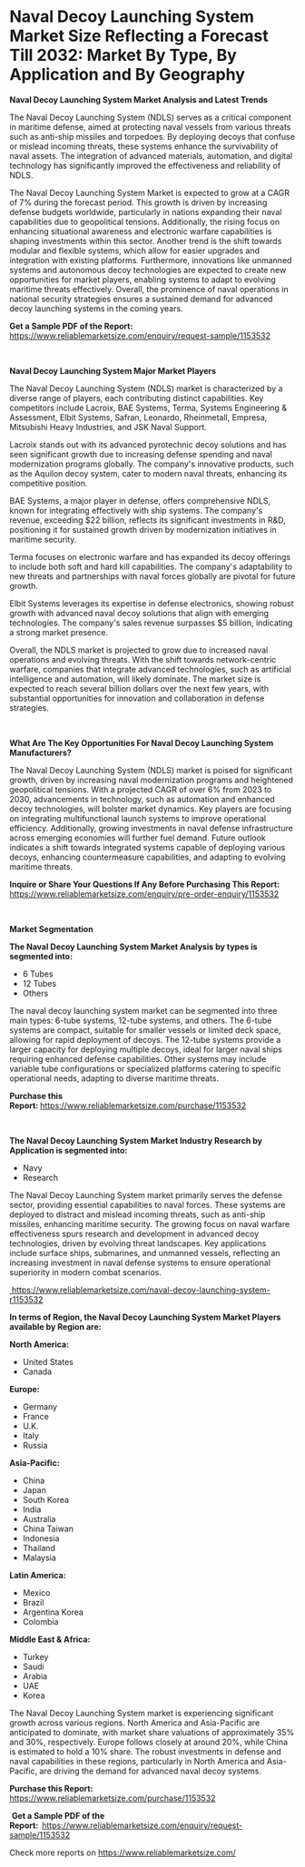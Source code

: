 <p><h1>Naval Decoy Launching System Market Size Reflecting a Forecast Till 2032: Market By Type, By Application and By Geography</h1></p><p><strong>Naval Decoy Launching System Market Analysis and Latest Trends</strong></p>
<p><p>The Naval Decoy Launching System (NDLS) serves as a critical component in maritime defense, aimed at protecting naval vessels from various threats such as anti-ship missiles and torpedoes. By deploying decoys that confuse or mislead incoming threats, these systems enhance the survivability of naval assets. The integration of advanced materials, automation, and digital technology has significantly improved the effectiveness and reliability of NDLS.</p><p>The Naval Decoy Launching System Market is expected to grow at a CAGR of 7% during the forecast period. This growth is driven by increasing defense budgets worldwide, particularly in nations expanding their naval capabilities due to geopolitical tensions. Additionally, the rising focus on enhancing situational awareness and electronic warfare capabilities is shaping investments within this sector. Another trend is the shift towards modular and flexible systems, which allow for easier upgrades and integration with existing platforms. Furthermore, innovations like unmanned systems and autonomous decoy technologies are expected to create new opportunities for market players, enabling systems to adapt to evolving maritime threats effectively. Overall, the prominence of naval operations in national security strategies ensures a sustained demand for advanced decoy launching systems in the coming years.</p></p>
<p><strong>Get a Sample PDF of the Report:&nbsp;</strong> <a href="https://www.reliablemarketsize.com/enquiry/request-sample/1153532?utm_campaign=2333&utm_medium=2&utm_source=Github&utm_content=ia&utm_term=28022025&utm_id=naval-decoy-launching-system">https://www.reliablemarketsize.com/enquiry/request-sample/1153532</a></p>
<p>&nbsp;</p>
<p><strong>Naval Decoy Launching System Major Market Players</strong></p>
<p><p>The Naval Decoy Launching System (NDLS) market is characterized by a diverse range of players, each contributing distinct capabilities. Key competitors include Lacroix, BAE Systems, Terma, Systems Engineering & Assessment, Elbit Systems, Safran, Leonardo, Rheinmetall, Empresa, Mitsubishi Heavy Industries, and JSK Naval Support.</p><p>Lacroix stands out with its advanced pyrotechnic decoy solutions and has seen significant growth due to increasing defense spending and naval modernization programs globally. The company's innovative products, such as the Aquilon decoy system, cater to modern naval threats, enhancing its competitive position.</p><p>BAE Systems, a major player in defense, offers comprehensive NDLS, known for integrating effectively with ship systems. The company's revenue, exceeding $22 billion, reflects its significant investments in R&D, positioning it for sustained growth driven by modernization initiatives in maritime security.</p><p>Terma focuses on electronic warfare and has expanded its decoy offerings to include both soft and hard kill capabilities. The company's adaptability to new threats and partnerships with naval forces globally are pivotal for future growth.</p><p>Elbit Systems leverages its expertise in defense electronics, showing robust growth with advanced naval decoy solutions that align with emerging technologies. The company's sales revenue surpasses $5 billion, indicating a strong market presence.</p><p>Overall, the NDLS market is projected to grow due to increased naval operations and evolving threats. With the shift towards network-centric warfare, companies that integrate advanced technologies, such as artificial intelligence and automation, will likely dominate. The market size is expected to reach several billion dollars over the next few years, with substantial opportunities for innovation and collaboration in defense strategies.</p></p>
<p>&nbsp;</p>
<p><strong>What Are The Key Opportunities For Naval Decoy Launching System Manufacturers?</strong></p>
<p><p>The Naval Decoy Launching System (NDLS) market is poised for significant growth, driven by increasing naval modernization programs and heightened geopolitical tensions. With a projected CAGR of over 6% from 2023 to 2030, advancements in technology, such as automation and enhanced decoy technologies, will bolster market dynamics. Key players are focusing on integrating multifunctional launch systems to improve operational efficiency. Additionally, growing investments in naval defense infrastructure across emerging economies will further fuel demand. Future outlook indicates a shift towards integrated systems capable of deploying various decoys, enhancing countermeasure capabilities, and adapting to evolving maritime threats.</p></p>
<p><strong>Inquire or Share Your Questions If Any Before Purchasing This Report:</strong> <a href="https://www.reliablemarketsize.com/enquiry/pre-order-enquiry/1153532?utm_campaign=2333&utm_medium=2&utm_source=Github&utm_content=ia&utm_term=28022025&utm_id=naval-decoy-launching-system">https://www.reliablemarketsize.com/enquiry/pre-order-enquiry/1153532</a></p>
<p>&nbsp;</p>
<p><strong>Market Segmentation</strong></p>
<p><strong>The Naval Decoy Launching System Market Analysis by types is segmented into:</strong></p>
<p><ul><li>6 Tubes</li><li>12 Tubes</li><li>Others</li></ul></p>
<p><p>The naval decoy launching system market can be segmented into three main types: 6-tube systems, 12-tube systems, and others. The 6-tube systems are compact, suitable for smaller vessels or limited deck space, allowing for rapid deployment of decoys. The 12-tube systems provide a larger capacity for deploying multiple decoys, ideal for larger naval ships requiring enhanced defense capabilities. Other systems may include variable tube configurations or specialized platforms catering to specific operational needs, adapting to diverse maritime threats.</p></p>
<p><strong>Purchase this Report:&nbsp;</strong><a href="https://www.reliablemarketsize.com/purchase/1153532?utm_campaign=2333&utm_medium=2&utm_source=Github&utm_content=ia&utm_term=28022025&utm_id=naval-decoy-launching-system">https://www.reliablemarketsize.com/purchase/1153532</a></p>
<p>&nbsp;</p>
<p><strong>The Naval Decoy Launching System Market Industry Research by Application is segmented into:</strong></p>
<p><ul><li>Navy</li><li>Research</li></ul></p>
<p><p>The Naval Decoy Launching System market primarily serves the defense sector, providing essential capabilities to naval forces. These systems are deployed to distract and mislead incoming threats, such as anti-ship missiles, enhancing maritime security. The growing focus on naval warfare effectiveness spurs research and development in advanced decoy technologies, driven by evolving threat landscapes. Key applications include surface ships, submarines, and unmanned vessels, reflecting an increasing investment in naval defense systems to ensure operational superiority in modern combat scenarios.</p></p>
<p><a href="https://www.reliablemarketsize.com/naval-decoy-launching-system-r1153532?utm_campaign=2333&utm_medium=2&utm_source=Github&utm_content=ia&utm_term=28022025&utm_id=naval-decoy-launching-system">&nbsp;https://www.reliablemarketsize.com/naval-decoy-launching-system-r1153532</a></p>
<p><strong>In terms of Region, the Naval Decoy Launching System Market Players available by Region are:</strong></p>
<p>
    <p> <strong> North America: </strong>
        <ul>
            <li>United States</li>
            <li>Canada</li>
        </ul>
        </p> 
    <p> <strong> Europe: </strong>
        <ul>
            <li>Germany</li>
            <li>France</li>
            <li>U.K.</li>
            <li>Italy</li>
            <li>Russia</li>
        </ul>
        </p> 
    <p> <strong> Asia-Pacific: </strong>
        <ul>
            <li>China</li>
            <li>Japan</li>
            <li>South Korea</li>
            <li>India</li>
            <li>Australia</li>
            <li>China Taiwan</li>
            <li>Indonesia</li>
            <li>Thailand</li>
            <li>Malaysia</li>
        </ul>
        </p> 
    <p> <strong> Latin America: </strong>
        <ul>
            <li>Mexico</li>
            <li>Brazil</li>
            <li>Argentina Korea</li>
            <li>Colombia</li>
        </ul>
        </p> 
    <p> <strong> Middle East & Africa: </strong>
        <ul>
            <li>Turkey</li>
            <li>Saudi</li>
            <li>Arabia</li>
            <li>UAE</li>
            <li>Korea</li>
        </ul>
    </p>
    </p>
<p><p>The Naval Decoy Launching System market is experiencing significant growth across various regions. North America and Asia-Pacific are anticipated to dominate, with market share valuations of approximately 35% and 30%, respectively. Europe follows closely at around 20%, while China is estimated to hold a 10% share. The robust investments in defense and naval capabilities in these regions, particularly in North America and Asia-Pacific, are driving the demand for advanced naval decoy systems.</p></p>
<p><strong>Purchase this Report: </strong><a href="https://www.reliablemarketsize.com/purchase/1153532?utm_campaign=2333&utm_medium=2&utm_source=Github&utm_content=ia&utm_term=28022025&utm_id=naval-decoy-launching-system">https://www.reliablemarketsize.com/purchase/1153532</a></p>
<p>&nbsp;<strong>Get a Sample PDF of the Report:&nbsp;&nbsp;</strong><a href="https://www.reliablemarketsize.com/enquiry/request-sample/1153532?utm_campaign=2333&utm_medium=2&utm_source=Github&utm_content=ia&utm_term=28022025&utm_id=naval-decoy-launching-system">https://www.reliablemarketsize.com/enquiry/request-sample/1153532</a></p>
<p><strong></strong></p>
<p>Check more reports on <a href="https://www.reliablemarketsize.com/?utm_campaign=2333&utm_medium=2&utm_source=Github&utm_content=ia&utm_term=28022025&utm_id=naval-decoy-launching-system">https://www.reliablemarketsize.com/</a></p>